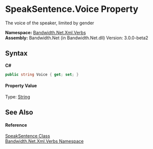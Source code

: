 ﻿# SpeakSentence.Voice Property 
 

The voice of the speaker, limited by gender

**Namespace:**&nbsp;<a href ="N_Bandwidth_Net_Xml_Verbs.md">Bandwidth.Net.Xml.Verbs</a><br />**Assembly:**&nbsp;Bandwidth.Net (in Bandwidth.Net.dll) Version: 3.0.0-beta2

## Syntax

**C#**<br />
``` C#
public string Voice { get; set; }
```


#### Property Value
Type: <a href="http://msdn2.microsoft.com/en-us/library/s1wwdcbf" target="_blank">String</a>

## See Also


#### Reference
<a href ="T_Bandwidth_Net_Xml_Verbs_SpeakSentence.md">SpeakSentence Class</a><br /><a href ="N_Bandwidth_Net_Xml_Verbs.md">Bandwidth.Net.Xml.Verbs Namespace</a><br />